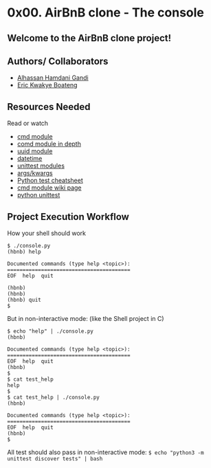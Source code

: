 # 0x00. AirBnB clone - The console
## Welcome to the AirBnB clone project!

## Authors/ Collaborators
- [Alhassan Hamdani Gandi](www.github.com/hamdani2020)
- [Eric Kwakye Boateng](www.github.com/erickwakyeboateng)

## Resources Needed
Read or watch
- [cmd module](https://docs.python.org/3.8/library/cmd.html)
- [comd module in depth](http://pymotw.com/2/cmd/)
- [uuid module](https://docs.python.org/3.8/library/uuid.html)
- [datetime](https://docs.python.org/3.8/library/datetime.html)
- [unittest modules](https://docs.python.org/3.8/library/unittest.html#module-unittest)
- [args/kwargs](https://yasoob.me/2013/08/04/args-and-kwargs-in-python-explained/)
- [Python test cheatsheet](https://www.pythonsheets.com/notes/python-tests.html)
- [cmd module wiki page](https://wiki.python.org/moin/CmdModule)
- [python unittest](https://realpython.com/python-testing/)

## Project Execution Workflow
How your shell should work
```
$ ./console.py
(hbnb) help

Documented commands (type help <topic>):
========================================
EOF  help  quit

(hbnb) 
(hbnb) 
(hbnb) quit
$
```

But in non-interactive mode: (like the Shell project in C)

```
$ echo "help" | ./console.py
(hbnb)

Documented commands (type help <topic>):
========================================
EOF  help  quit
(hbnb) 
$
$ cat test_help
help
$
$ cat test_help | ./console.py
(hbnb)

Documented commands (type help <topic>):
========================================
EOF  help  quit
(hbnb) 
$
```

All test should also pass in non-interactive mode: ``$ echo "python3 -m unittest discover tests" | bash``


